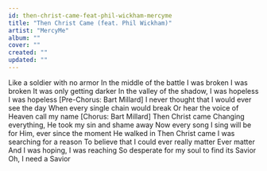 ```yaml
---
id: then-christ-came-feat-phil-wickham-mercyme
title: "Then Christ Came (feat. Phil Wickham)"
artist: "MercyMe"
album: ""
cover: ""
created: ""
updated: ""
---
```


Like a soldier with no armor
In the middle of the battle I was broken
I was broken
It was only getting darker
In the valley of the shadow, I was hopeless
I was hopeless
[Pre-Chorus: Bart Millard]
I never thought that I would ever see the day
When every single chain would break
Or hear the voice of Heaven call my name
[Chorus: Bart Millard]
Then Christ came
Changing everything, He took my sin and shame away
Now every song
I sing will be for Him, ever since the moment He walked in
Then Christ came
I was searching for a reason
To believe that I could ever really matter
Ever matter
And I was hoping, I was reaching
So desperate for my soul to find its Savior
Oh, I need a Savior